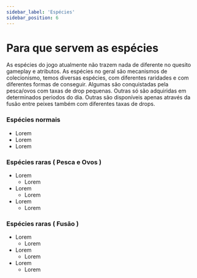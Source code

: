 ```yaml
---
sidebar_label: 'Espécies'
sidebar_position: 6
---
```

# Para que servem as espécies
As espécies do jogo atualmente não trazem nada de diferente no quesito gameplay e atributos. As espécies no geral são mecanismos de colecionismo, temos diversas espécies, com diferentes raridades e com diferentes formas de conseguir. Algumas são conquistadas pela pesca/ovos com taxas de drop pequenas. Outras só são adquiridas em determinados periodos do dia. Outras são disponíveis apenas através da fusão entre peixes também com diferentes taxas de drops.


### Espécies normais
- Lorem
- Lorem
- Lorem

### Espécies raras ( Pesca e Ovos )
- Lorem
    - Lorem
- Lorem
    - Lorem
- Lorem
    - Lorem


### Espécies raras ( Fusão )
- Lorem
    - Lorem
- Lorem
    - Lorem
- Lorem
    - Lorem